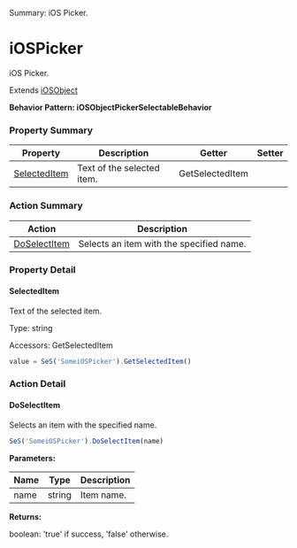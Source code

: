 Summary: iOS Picker.

# iOSPicker

iOS Picker.
 
Extends [iOSObject](iOSObject.md)





**Behavior Pattern: iOSObjectPickerSelectableBehavior**


<!-- ============================== property summary ========================== -->



### Property Summary
| **Property** | **Description** | **Getter** | **Setter** |
| ------------ | --------------- | ---------- | ---------- |
| [SelectedItem](#selecteditem) | Text of the selected item. | GetSelectedItem |  |



<!-- ============================== action summary ========================== -->



### Action Summary
|  **Action** | **Description** | 
| ----------- | --------------- |
|  [DoSelectItem](#doselectitem) | Selects an item with the specified name. |



<!-- ============================== property detail ========================== -->

### Property Detail

<a name="SelectedItem"></a>
#### SelectedItem

Text of the selected item.



Type: string


Accessors: GetSelectedItem

```javascript
value = SeS('SomeiOSPicker').GetSelectedItem()
```




<!-- ============================== action detail ========================== -->

### Action Detail

<a name="DoSelectItem"></a>    
#### DoSelectItem

Selects an item with the specified name.

```javascript
SeS('SomeiOSPicker').DoSelectItem(name)
```


**Parameters:**

|  **Name** | **Type** | **Description** |
| ---------- | -------- | --------------- |
| name | string |  Item name. |




**Returns:**

boolean: 'true' if success, 'false' otherwise.



<a name="see.also.iospicker.doselectitem"></a>

  


